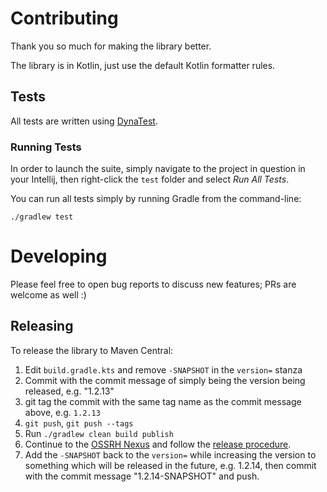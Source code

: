 # Contributing

Thank you so much for making the library better.

The library is in Kotlin, just use the default Kotlin formatter rules.

## Tests

All tests are written using [DynaTest](https://github.com/mvysny/dynatest).

### Running Tests

In order to launch the suite, simply navigate to the project in question
in your Intellij, then right-click the `test` folder and select
*Run All Tests*.

You can run all tests simply by running Gradle from the command-line:

```
./gradlew test
```

# Developing

Please feel free to open bug reports to discuss new features; PRs are welcome as well :)

## Releasing

To release the library to Maven Central:

1. Edit `build.gradle.kts` and remove `-SNAPSHOT` in the `version=` stanza
2. Commit with the commit message of simply being the version being released, e.g. "1.2.13"
3. git tag the commit with the same tag name as the commit message above, e.g. `1.2.13`
4. `git push`, `git push --tags`
5. Run `./gradlew clean build publish`
6. Continue to the [OSSRH Nexus](https://oss.sonatype.org/#stagingRepositories) and follow the [release procedure](https://central.sonatype.org/pages/releasing-the-deployment.html).
7. Add the `-SNAPSHOT` back to the `version=` while increasing the version to something which will be released in the future,
   e.g. 1.2.14, then commit with the commit message "1.2.14-SNAPSHOT" and push.

